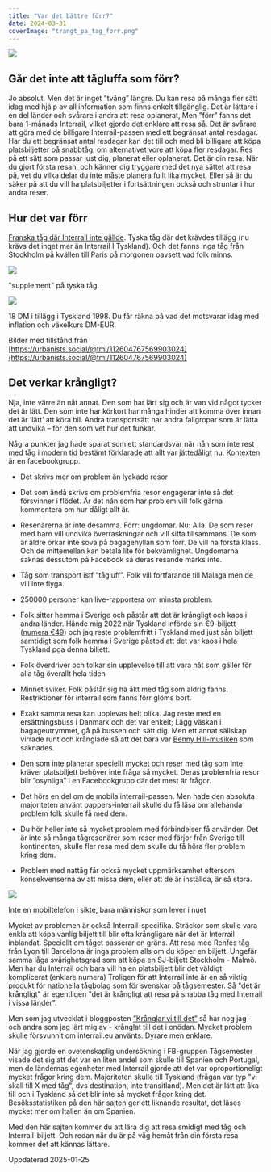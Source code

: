 ```yaml
---
title: "Var det bättre förr?"
date: 2024-03-31
coverImage: "trangt_pa_tag_forr.png"
---
```


![](images/var-det-battre-forr_1.png?w=500)

## Går det inte att tågluffa som förr?

Jo absolut. Men det är inget ”tvång” längre. Du kan resa på många fler sätt idag med hjälp av all information som finns enkelt tillgänglig. Det är lättare i en del länder och svårare i andra att resa oplanerat, Men "förr" fanns det bara 1-månads Interrail, vilket gjorde det enklare att resa så. Det är svårare att göra med de billigare Interrail-passen med ett begränsat antal resdagar. Har du ett begränsat antal resdagar kan det till och med bli billigare att köpa platsbiljetter på snabbtåg, om alternativet vore att köpa fler resdagar. Res på ett sätt som passar just dig, planerat eller oplanerat. Det är din resa. När du gjort första resan, och känner dig tryggare med det nya sättet att resa på, vet du vilka delar du inte måste planera fullt lika mycket. Eller så är du säker på att du vill ha platsbiljetter i fortsättningen också och struntar i hur andra reser.

## Hur det var förr

[Franska tåg där Interrail inte gällde](https://www.theguardian.com/travel/2022/mar/09/rail-route-of-the-month-paris-marseille-50-years-after-interrail-began). Tyska tåg där det krävdes tillägg (nu krävs det inget mer än Interrail I Tyskland). Och det fanns inga tåg från Stockholm på kvällen till Paris på morgonen oavsett vad folk minns.

![](images/var-det-battre-forr_3.jpeg?w=1024)

<figcaption>

"supplement" på tyska tåg.

</figcaption>

![](images/var-det-battre-forr_4.jpeg?w=1024)

<figcaption>

18 DM i tillägg i Tyskland 1998. Du får räkna på vad det motsvarar idag med inflation och växelkurs DM-EUR.

</figcaption>

Bilder med tillstånd från [https://urbanists.social/@tml/112604767569903024](https://urbanists.social/@tml/112604767569903024)

## Det verkar krångligt?

Nja, inte värre än nåt annat. Den som har lärt sig och är van vid något tycker det är lätt. Den som inte har körkort har många hinder att komma över innan det är ‘lätt’ att köra bil. Andra transportsätt har andra fallgropar som är lätta att undvika – för den som vet hur det funkar.

Några punkter jag hade sparat som ett standardsvar när nån som inte rest med tåg i modern tid bestämt förklarade att allt var jättedåligt nu. Kontexten är en facebookgrupp.

- Det skrivs mer om problem än lyckade resor

- Det som ändå skrivs om problemfria resor engagerar inte så det försvinner i flödet. Är det nån som har problem vill folk gärna kommentera om hur dåligt allt är.

- Resenärerna är inte desamma. Förr: ungdomar. Nu: Alla. De som reser med barn vill undvika överraskningar och vill sitta tillsammans. De som är äldre orkar inte sova på bagagehyllan som förr. De vill ha första klass. Och de mittemellan kan betala lite för bekvämlighet. Ungdomarna saknas dessutom på Facebook så deras resande märks inte.

- Tåg som transport istf ”tågluff”. Folk vill fortfarande till Malaga men de vill inte flyga.

- 250000 personer kan live-rapportera om minsta problem.

- Folk sitter hemma i Sverige och påstår att det är krångligt och kaos i andra länder. Hände mig 2022 när Tyskland införde sin €9-biljett ([numera €49](https://www.trainfo.eu/deutschland-ticket/)) och jag reste problemfritt i Tyskland med just sån biljett samtidigt som folk hemma i Sverige påstod att det var kaos i hela Tyskland pga denna biljett.

- Folk överdriver och tolkar sin upplevelse till att vara nåt som gäller för alla tåg överallt hela tiden

- Minnet sviker. Folk påstår sig ha åkt med tåg som aldrig fanns. Restriktioner för interrail som fanns förr glöms bort.

- Exakt samma resa kan upplevas helt olika. Jag reste med en ersättningsbuss i Danmark och det var enkelt; Lägg väskan i bagageutrymmet, gå på bussen och sätt dig. Men ett annat sällskap virrade runt och krånglade så att det bara var [Benny Hill-musiken](https://www.youtube.com/watch?v=NsICCjOQ3Dg) som saknades.

- Den som inte planerar speciellt mycket och reser med tåg som inte kräver platsbiljett behöver inte fråga så mycket. Deras problemfria resor blir ”osynliga” i en Facebookgrupp där det mest är frågor.

- Det hörs en del om de mobila interrail-passen. Men hade den absoluta majoriteten använt pappers-interrail skulle du få läsa om allehanda problem folk skulle få med dem.

- Du hör heller inte så mycket problem med förbindelser få använder. Det är inte så många tågresenärer som reser med färjor från Sverige till kontinenten, skulle fler resa med dem skulle du få höra fler problem kring dem.

- Problem med nattåg får också mycket uppmärksamhet eftersom konsekvenserna av att missa dem, eller att de är inställda, är så stora.

![](images/var-det-battre-forr_2.png?w=633)

<figcaption>

Inte en mobiltelefon i sikte, bara människor som lever i nuet

</figcaption>

Mycket av problemen är också Interrail-specifika. Sträckor som skulle vara enkla att köpa vanlig biljett till blir ofta krångligare när det är Interrail inblandat. Speciellt om tåget passerar en gräns. Att resa med Renfes tåg från Lyon till Barcelona är inga problem alls om du köper en biljett. Ungefär samma låga svårighetsgrad som att köpa en SJ-biljett Stockholm - Malmö. Men har du Interrail och bara vill ha en platsbiljett blir det väldigt komplicerat (enklare numera) Troligen för att Interrail inte är en så viktig produkt för nationella tågbolag som för svenskar på tågsemester. Så "det är krångligt" är egentligen "det är krångligt att resa på snabba tåg med Interrail i vissa länder".

Men som jag utvecklat i bloggposten [”Krånglar vi till det”](https://www.trainfo.eu/2024/08/13/kranglar-vi-till-det/) så har nog jag - och andra som jag lärt mig av - krånglat till det i onödan. Mycket problem skulle försvunnit om interrail.eu använts. Dyrare men enklare.

När jag gjorde en ovetenskaplig undersökning i FB-gruppen Tågsemester visade det sig att det var en liten andel som skulle till Spanien och Portugal, men de ländernas egenheter med Interrail gjorde att det var oproportioneligt mycket frågor kring dem. Majoriteten skulle till Tyskland (frågan var typ "vi skall till X med tåg", dvs destination, inte transitland). Men det är lätt att åka till och i Tyskland så det blir inte så mycket frågor kring det. Besöksstatistiken på den här sajten ger ett liknande resultat, det läses mycket mer om Italien än om Spanien.

Med den här sajten kommer du att lära dig att resa smidigt med tåg och Interrail-biljett. Och redan när du är på väg hemåt från din första resa kommer det att kännas lättare.

Uppdaterad 2025-01-25
